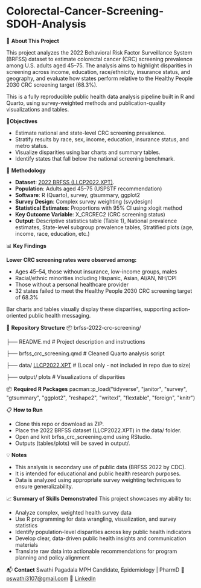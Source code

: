 # Colorectal-Cancer-Screening-SDOH-Analysis

🔎 **About This Project**

This project analyzes the 2022 Behavioral Risk Factor Surveillance System (BRFSS) dataset to estimate colorectal cancer (CRC) screening prevalence among U.S. adults aged 45–75. The analysis aims to highlight disparities in screening across income, education, race/ethnicity, insurance status, and geography, and evaluate how states perform relative to the Healthy People 2030 CRC screening target (68.3%).

This is a fully reproducible public health data analysis pipeline built in R and Quarto, using survey-weighted methods and publication-quality visualizations and tables.

🎯**Objectives**
- Estimate national and state-level CRC screening prevalence.
- Stratify results by race, sex, income, education, insurance status, and metro status.
- Visualize disparities using bar charts and summary tables.
- Identify states that fall below the national screening benchmark.

🧪 **Methodology**

- **Dataset**: [2022 BRFSS (LLCP2022.XPT)](https://www.cdc.gov/brfss/annual_data/annual_2022.html).
- **Population**: Adults aged 45–75 (USPSTF recommendation)
- **Software**: R (Quarto), survey, gtsummary, ggplot2
- **Survey Design**: Complex survey weighting (svydesign)
- **Statistical Estimates**: Proportions with 95% CI using xlogit method
- **Key Outcome Variable**: X_CRCREC2 (CRC screening status)
- **Output**: Descriptive statistics table (Table 1), National prevalence estimates, State-level subgroup prevalence tables, Stratified plots (age, income, race, education, etc.)

📊 **Key Findings**

**Lower CRC screening rates were observed among:**

- Ages 45–54, those without insurance, low-income groups, males
- Racial/ethnic minorities including Hispanic, Asian, AI/AN, NH/OPI
- Those without a personal healthcare provider
- 32 states failed to meet the Healthy People 2030 CRC screening target of 68.3%

Bar charts and tables visually display these disparities, supporting action-oriented public health messaging.

📁 **Repository Structure**
📦 brfss-2022-crc-screening/

├── README.md                 # Project description and instructions

├── brfss_crc_screening.qmd   # Cleaned Quarto analysis script

├── data/ [LLCP2022.XPT](https://www.cdc.gov/brfss/annual_data/annual_2022.html) # (Local only - not included in repo due to size) 

├── output/ plots             # Visualizations of disparities

📦 **Required R Packages**
pacman::p_load("tidyverse", "janitor", "survey", "gtsummary", "ggplot2", 
               "reshape2", "writexl", "flextable", "foreign", "knitr")

📋 **How to Run**
- Clone this repo or download as ZIP.
- Place the 2022 BRFSS dataset (LLCP2022.XPT) in the data/ folder.
- Open and knit brfss_crc_screening.qmd using RStudio.
- Outputs (tables/plots) will be saved in output/.

💡 **Notes**
- This analysis is secondary use of public data (BRFSS 2022 by CDC).
- It is intended for educational and public health research purposes.
- Data is analyzed using appropriate survey weighting techniques to ensure generalizability.

📈 **Summary of Skills Demonstrated**
This project showcases my ability to:
- Analyze complex, weighted health survey data
- Use R programming for data wrangling, visualization, and survey statistics
- Identify population-level disparities across key public health indicators
- Develop clear, data-driven public health insights and communication materials
- Translate raw data into actionable recommendations for program planning and policy alignment

📬 **Contact**
Swathi Pagadala
MPH Candidate, Epidemiology | PharmD
📧 pswathi3107@gmail.com
🔗 [LinkedIn](https://www.linkedin.com/in/swathi-pagadala/)
